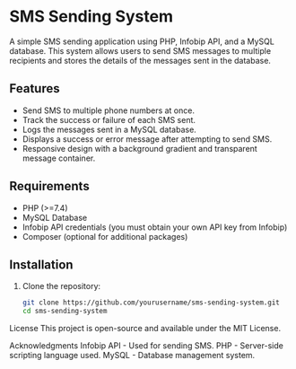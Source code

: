 # SMS Sending System

A simple SMS sending application using PHP, Infobip API, and a MySQL database. This system allows users to send SMS messages to multiple recipients and stores the details of the messages sent in the database.

## Features

- Send SMS to multiple phone numbers at once.
- Track the success or failure of each SMS sent.
- Logs the messages sent in a MySQL database.
- Displays a success or error message after attempting to send SMS.
- Responsive design with a background gradient and transparent message container.

## Requirements

- PHP (>=7.4)
- MySQL Database
- Infobip API credentials (you must obtain your own API key from Infobip)
- Composer (optional for additional packages)

## Installation

1. Clone the repository:

   ```bash
   git clone https://github.com/yourusername/sms-sending-system.git
   cd sms-sending-system

   
License
This project is open-source and available under the MIT License.

Acknowledgments
Infobip API - Used for sending SMS.
PHP - Server-side scripting language used.
MySQL - Database management system.
